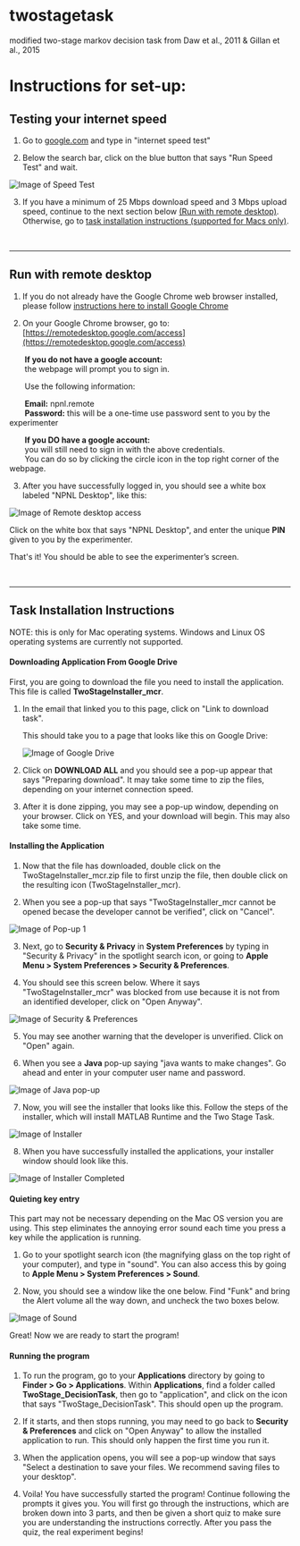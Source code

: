 # twostagetask
modified two-stage markov decision task from Daw et al., 2011 &amp; Gillan et al., 2015

# Instructions for set-up:

## Testing your internet speed
1. Go to [google.com](https://google.com) and type in "internet speed test"

2. Below the search bar, click on the blue button that says "Run Speed Test" and wait.

![Image of Speed Test](images/speedtest.png)

3. If you have a minimum of 25 Mbps download speed and 3 Mbps upload speed, continue to the next section below [(Run with remote desktop)](#run-with-remote-desktop). Otherwise, go to [task installation instructions (supported for Macs only)](#task-installation-instructions). 

<br>

---


## Run with remote desktop
1. If you do not already have the Google Chrome web browser installed, please follow [instructions here to install Google Chrome](https://support.google.com/chrome/answer/95346?co=GENIE.Platform%3DDesktop&hl=en)

2. On your Google Chrome browser, go to: [https://remotedesktop.google.com/access](https://remotedesktop.google.com/access)

 &nbsp;&nbsp;&nbsp;&nbsp;&nbsp;&nbsp; **If you do not have a google account:** <br>
 &nbsp;&nbsp;&nbsp;&nbsp;&nbsp;&nbsp; the webpage will prompt you to sign in.

&nbsp;&nbsp;&nbsp;&nbsp;&nbsp;&nbsp;  Use the following information:

&nbsp;&nbsp;&nbsp;&nbsp;&nbsp;&nbsp;  **Email:** npnl.remote <br>
&nbsp;&nbsp;&nbsp;&nbsp;&nbsp;&nbsp;  **Password:** this will be a one-time use password sent to you by the experimenter


&nbsp;&nbsp;&nbsp;&nbsp;&nbsp;&nbsp;  **If you DO have a google account:** <br>
 &nbsp;&nbsp;&nbsp;&nbsp;&nbsp;&nbsp; you will still need to sign in with the above credentials.<br> 
 &nbsp;&nbsp;&nbsp;&nbsp;&nbsp;&nbsp; You can do so by clicking the circle icon in the top right corner of the webpage. 


3. After you have successfully logged in, you should see a white box labeled "NPNL Desktop", like this:

![Image of Remote desktop access](images/remotedesktop.png)

  Click on the white box that says "NPNL Desktop", and enter the unique **PIN** given to you by the experimenter. 

  That's it! You should be able to see the experimenter’s screen.

<br>

---


## Task Installation Instructions 
NOTE: this is only for Mac operating systems. Windows and Linux OS operating systems are currently not supported.

#### Downloading Application From Google Drive

First, you are going to download the file you need to install the application. This file is called __TwoStageInstaller_mcr__.

1. In the email that linked you to this page, click on "Link to download task".

    This should take you to a page that looks like this on Google Drive:
    
    ![Image of Google Drive](images/gdrive.png)

2. Click on **DOWNLOAD ALL** and you should see a pop-up appear that says "Preparing download". It may take some time to zip the files, depending on your internet connection speed.

3. After it is done zipping, you may see a pop-up window, depending on your browser. Click on YES, and your download will begin. This may also take some time.

#### Installing the Application
1. Now that the file has downloaded, double click on the TwoStageInstaller_mcr.zip file to first unzip the file, then double click on the resulting icon (TwoStageInstaller_mcr).  

2. When you see a pop-up that says "TwoStageInstaller_mcr cannot be opened becase the developer cannot be verified", click on "Cancel".

![Image of Pop-up 1](images/popup1.png)

3. Next, go to __Security & Privacy__ in __System Preferences__ by typing in "Security & Privacy" in the spotlight search icon, or going to __Apple Menu > System Preferences > Security & Preferences__.

4. You should see this screen below. Where it says "TwoStageInstaller_mcr" was blocked from use because it is not from an identified developer, click on "Open Anyway". 

![Image of Security & Preferences](images/security.png)

5. You may see another warning that the developer is unverified. Click on "Open" again. 

6. When you see a __Java__ pop-up saying "java wants to make changes". Go ahead and enter in your computer user name and password.

![Image of Java pop-up](images/java.png)

7. Now, you will see the installer that looks like this. Follow the steps of the installer, which will install MATLAB Runtime and the Two Stage Task. 

![Image of Installer](images/installer.png)

8. When you have successfully installed the applications, your installer window should look like this. 

![Image of Installer Completed](images/installer_complete.png)

#### Quieting key entry
This part may not be necessary depending on the Mac OS version you are using. This step eliminates the annoying error sound each time you press a key while the application is running.

1. Go to your spotlight search icon (the magnifying glass on the top right of your computer), and type in "sound". You can also access this by going to __Apple Menu > System Preferences > Sound__.

2. Now, you should see a window like the one below. Find "Funk" and bring the Alert volume all the way down, and uncheck the two boxes below. 

![Image of Sound](images/sound.png)
    
   Great! Now we are ready to start the program!

#### Running the program
1. To run the program, go to your __Applications__ directory by going to __Finder > Go > Applications__. 
    Within __Applications__, find a folder called __TwoStage_DecisionTask__, then go to "application", and click on the icon that says "TwoStage_DecisionTask". This should open up the program.

2. If it starts, and then stops running, you may need to go back to __Security & Preferences__ and click on "Open Anyway" to allow the installed application to run. This should only happen the first time you run it.

3. When the application opens, you will see a pop-up window that says "Select a destination to save your files. We recommend saving files to your desktop". 

4. Voila! You have successfully started the program! Continue following the prompts it gives you. You will first go through the instructions, which are broken down into 3 parts, and then be given a short quiz to make sure you are understanding the instructions correctly. After you pass the quiz, the real experiment begins!



